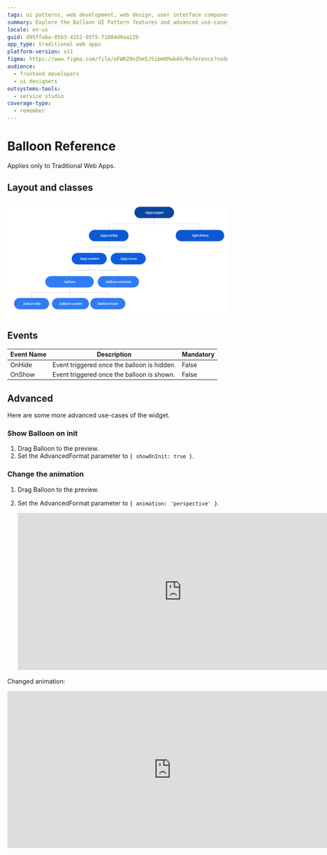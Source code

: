 ```yaml
---
tags: ui patterns, web development, web design, user interface components, ux design
summary: Explore the Balloon UI Pattern features and advanced use-cases in OutSystems 11 (O11) for enhancing traditional web applications.
locale: en-us
guid: d95ffaba-85b3-4152-95f5-71804d0aa12b
app_type: traditional web apps
platform-version: o11
figma: https://www.figma.com/file/eFWRZ0nZhm5J5ibmKMak49/Reference?node-id=615:387
audience:
  - frontend developers
  - ui designers
outsystems-tools:
  - service studio
coverage-type:
  - remember
---
```


# Balloon Reference

<div class="info" markdown="1">

Applies only to Traditional Web Apps.

</div>

## Layout and classes

![Screenshot showing the layout and classes of the Balloon UI Pattern in a traditional web application](images/balloon-image-2.png "Balloon UI Pattern Layout")

## Events

| **Event Name** |  **Description** |  **Mandatory**  |
| ---|---|--- |  
| OnHide | Event triggered once the balloon is hidden.  |  False  |
| OnShow | Event triggered once the balloon is shown.  |  False  |

## Advanced

Here are some more advanced use-cases of the widget.

### Show Balloon on init

1. Drag Balloon to the preview.
1. Set the AdvancedFormat parameter to `{ showOnInit: true }`.

### Change the animation

1. Drag Balloon to the preview.

1. Set the AdvancedFormat parameter to `{ animation: 'perspective' }`.

    <iframe src="https://player.vimeo.com/video/996222934" width="750" height="359" frameborder="0" allow="autoplay; fullscreen" allowfullscreen="">Animated example of the Balloon UI Pattern with default animation in a traditional web application.</iframe>

Changed animation:

<iframe src="https://player.vimeo.com/video/996222909" width="750" height="359" frameborder="0" allow="autoplay; fullscreen" allowfullscreen="">Animated example of the Balloon UI Pattern with default animation in a traditional web application.</iframe>
